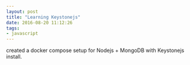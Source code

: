```yaml
---
layout: post
title: "Learning Keystonejs"
date: 2016-08-20 11:12:26
tags:
- javascript
---
```


created a docker compose setup for Nodejs + MongoDB with Keystonejs install.
